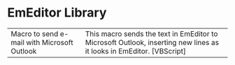 # EmEditor Library

|||
|--|--|
|Macro to send e-mail with Microsoft Outlook|This macro sends the text in EmEditor to Microsoft Outlook, inserting new lines as it looks in EmEditor. [VBScript]|